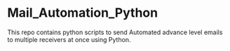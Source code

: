 # Mail_Automation_Python
 This repo contains python scripts to send Automated advance level emails to multiple receivers at once using Python.
